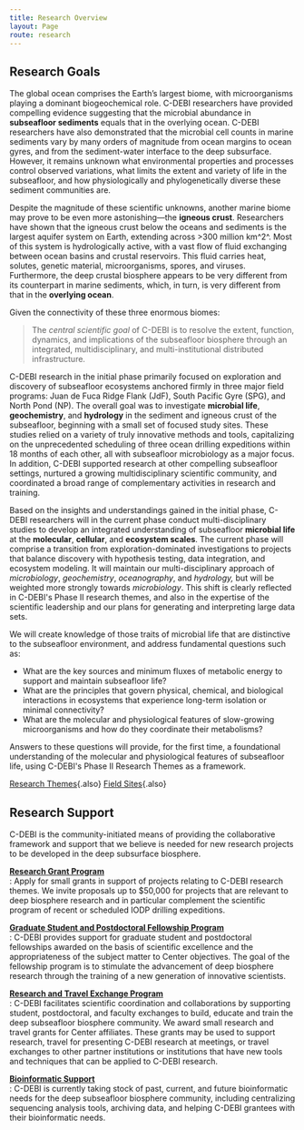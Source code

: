```yaml
---
title: Research Overview
layout: Page
route: research
---
```


## Research Goals

The global ocean comprises the Earth’s largest biome, with microorganisms playing a dominant biogeochemical role. C-DEBI researchers have provided compelling evidence suggesting that the microbial abundance in __subseafloor sediments__ equals that in the overlying ocean. C-DEBI researchers have also demonstrated that the microbial cell counts in marine sediments vary by many orders of magnitude from ocean margins to ocean gyres, and from the sediment-water interface to the deep subsurface. However, it remains unknown what environmental properties and processes control observed variations, what limits the extent and variety of life in the subseafloor, and how physiologically and phylogenetically diverse these sediment communities are.

Despite the magnitude of these scientific unknowns, another marine biome may prove to be even more astonishing—the __igneous crust__. Researchers have shown that the igneous crust below the oceans and sediments is the largest aquifer system on Earth, extending across >300 million km^2^. Most of this system is hydrologically active, with a vast flow of fluid exchanging between ocean basins and crustal reservoirs. This fluid carries heat, solutes, genetic material, microorganisms, spores, and viruses. Furthermore, the deep crustal biosphere appears to be very different from its counterpart in marine sediments, which, in turn, is very different from that in the __overlying ocean__.

Given the connectivity of these three enormous biomes:

>The _central scientific goal_ of C-DEBI is to resolve the extent, function, dynamics, and implications of the subseafloor biosphere through an integrated, multidisciplinary, and multi-institutional distributed infrastructure.

C-DEBI research in the initial phase primarily focused on exploration and discovery of subseafloor ecosystems anchored firmly in three major field programs: Juan de Fuca Ridge Flank (JdF), South Pacific Gyre (SPG), and North Pond (NP). The overall goal was to investigate **microbial life**, **geochemistry**, and **hydrology** in the sediment and igneous crust of the subseafloor, beginning with a small set of focused study sites. These studies relied on a variety of truly innovative methods and tools, capitalizing on the unprecedented scheduling of three ocean drilling expeditions within 18 months of each other, all with subseafloor microbiology as a major focus. In addition, C-DEBI supported research at other compelling subseafloor settings, nurtured a growing multidisciplinary scientific community, and coordinated a broad range of complementary activities in research and training.

Based on the insights and understandings gained in the initial phase, C-DEBI researchers will in the current phase conduct multi-disciplinary studies to develop an integrated understanding of subseafloor **microbial life** at the **molecular**, **cellular**, and **ecosystem scales**. The current phase will comprise a transition from exploration-dominated investigations to projects that balance discovery with hypothesis testing, data integration, and ecosystem modeling. It will maintain our multi-disciplinary approach of _microbiology_, _geochemistry_, _oceanography_, and _hydrology,_ but will be weighted more strongly towards _microbiology_. This shift is clearly reflected in C-DEBI's Phase II research themes, and also in the expertise of the scientific leadership and our plans for generating and interpreting large data sets.

We will create knowledge of those traits of microbial life that are distinctive to the subseafloor environment, and address fundamental questions such as:

* What are the key sources and minimum fluxes of metabolic energy to support and maintain subseafloor life?
* What are the principles that govern physical, chemical, and biological interactions in ecosystems that experience long-term isolation or minimal connectivity?
* What are the molecular and physiological features of slow-growing microorganisms and how do they coordinate their metabolisms?

Answers to these questions will provide, for the first time, a foundational understanding of the molecular and physiological features of subseafloor life, using C-DEBI's Phase II Research Themes as a framework.

[Research Themes](themes){.also}
[Field Sites](field-sites){.also}


## Research Support
C-DEBI is the community-initiated means of providing the collaborative framework and support that we believe is needed for new research projects to be developed in the deep subsurface biosphere.

**[Research Grant Program](research-grants)**  
: Apply for small grants in support of projects relating to C-DEBI research themes. We invite proposals up to $50,000 for projects that are relevant to deep biosphere research and in particular complement the scientific program of recent or scheduled IODP drilling expeditions.

**[Graduate Student and Postdoctoral Fellowship Program](research-fellowships)**  
: C-DEBI provides support for graduate student and postdoctoral fellowships awarded on the basis of scientific excellence and the appropriateness of the subject matter to Center objectives. The goal of the fellowship program is to stimulate the advancement of deep biosphere research through the training of a new generation of innovative scientists.

**[Research and Travel Exchange Program](research-travel-exchange)**  
: C-DEBI facilitates scientific coordination and collaborations by supporting student, postdoctoral, and faculty exchanges to build, educate and train the deep subseafloor biosphere community. We award small research and travel grants for Center affiliates. These grants may be used to support research, travel for presenting C-DEBI research at meetings, or travel exchanges to other partner institutions or institutions that have new tools and techniques that can be applied to C-DEBI research.

**[Bioinformatic Support](bioinformatic-support)**  
: C-DEBI is currently taking stock of past, current, and future bioinformatic needs for the deep subseafloor biosphere community, including centralizing sequencing analysis tools, archiving data, and helping C-DEBI grantees with their bioinformatic needs.

